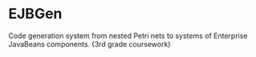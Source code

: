 EJBGen
======

Code generation system from nested Petri nets to systems of Enterprise JavaBeans components. (3rd grade coursework)
